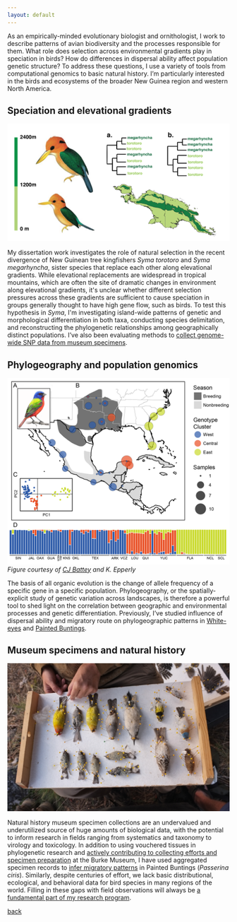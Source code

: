 ```yaml
---
layout: default
---
```


As an empirically-minded evolutionary biologist and ornithologist, I work to describe 
patterns of avian biodiversity and the processes responsible for them. What role does 
selection across environmental gradients play in speciation in birds? How do differences 
in dispersal ability affect population genetic structure? To address these questions, 
I use a variety of tools from computational genomics to basic natural history. 
I’m particularly interested in the birds and ecosystems of the broader New Guinea region and 
western North America.

## Speciation and elevational gradients

![syma](/images/syma.png)

My dissertation work investigates the role of natural selection in the recent divergence of 
New Guinean tree kingfishers _Syma torotoro_ and _Syma megarhyncha_, sister species that 
replace each other along elevational gradients. While elevational replacements are widespread 
in tropical mountains, which are often the site of dramatic changes in environment along 
elevational gradients, it's unclear whether different selection pressures across these 
gradients are sufficient to cause speciation in groups generally thought to have high gene 
flow, such as birds. To test this hypothesis in _Syma_, I'm investigating island-wide patterns of 
genetic and morphological differentiation in both taxa, conducting species delimitation, and 
reconstructing the phylogenetic relationships among geographically distinct populations. 
I’ve also been evaluating methods to [collect genome-wide SNP data from museum specimens](http://biorxiv.org/content/early/2017/01/16/100867). 

## Phylogeography and population genomics

![tree](/images/pcirispca.png)  
*Figure courtesy of [CJ Battey](http://cjbattey.com/) and K. Epperly*

The basis of all organic evolution is the change of allele frequency of a 
specific gene in a specific population. Phylogeography, or the spatially-explicit study of 
genetic variation across landscapes, is therefore a powerful tool to shed light on the 
correlation between geographic and environmental processes and genetic differentiation. 
Previously, I’ve studied influence of dispersal ability and migratory route on phylogeographic 
patterns in [White-eyes](https://doi.org/10.1016/j.ympev.2015.08.018) and 
[Painted Buntings](http://biorxiv.org/content/early/2017/05/05/132910).

## Museum specimens and natural history

![nhc](/images/birds.jpg)

Natural history museum specimen collections are an undervalued and underutilized source of 
huge amounts of biological data, with the potential to inform research in fields ranging 
from systematics and taxonomy to virology and toxicology. In addition to using vouchered 
tissues in phylogenetic research and 
<a href="https://beyondtheranges.wordpress.com/2015/07/22/uwbm-collecting-expedition-wa-and-idaho/"> 
actively contributing to collecting efforts and specimen preparation</a> at the Burke Museum, 
I have used aggregated specimen records to [infer migratory patterns](https://doi.org/10.7717/peerj.1871) 
in Painted Buntings (_Passerina ciris_). Similarly, despite centuries of effort, 
we lack basic distributional, ecological, and behavioral data for bird species in many 
regions of the world. Filling in these gaps with field observations will always be 
[a fundamental part of my research program](https://www.researchgate.net/publication/309534829_Notes_on_birds_and_logistics_from_the_south_side_of_Mount_Giluwe_SHP).  

[back](./)